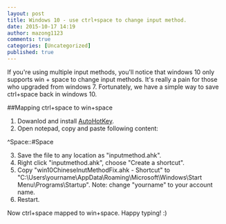 ```yaml
---
layout: post
title: Windows 10 - use ctrl+space to change input method.
date: 2015-10-17 14:19
author: mazong1123
comments: true
categories: [Uncategorized]
published: true
---
```

If you're using multiple input methods, you'll notice that windows 10 only supports win + space to change input methods. It's really
a pain for those who upgraded from windows 7. Fortunately, we have a simple way to save ctrl+space back in windows 10.

##Mapping ctrl+space to win+space
1. Dowanlod and install [AutoHotKey](http://www.autohotkey.com/).
2. Open notepad, copy and paste following content:

^Space::#Space

3. Save the file to any location as "inputmethod.ahk".
4. Right click "inputmethod.ahk", choose "Create a shortcut".
5. Copy "win10ChineseInutMethodFix.ahk - Shortcut" to "C:\Users\yourname\AppData\Roaming\Microsoft\Windows\Start Menu\Programs\Startup".
Note: change "yourname" to your account name.
6. Restart.

Now ctrl+space mapped to win+space. Happy typing! :)
